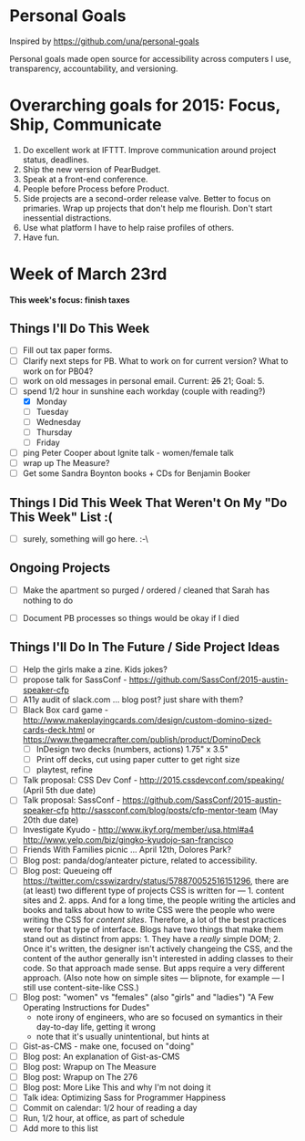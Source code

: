 # Personal Goals

Inspired by https://github.com/una/personal-goals

Personal goals made open source for accessibility across computers I use, transparency, accountability, and versioning.

# Overarching goals for 2015: Focus, Ship, Communicate

1. Do excellent work at IFTTT. Improve communication around project status, deadlines.
2. Ship the new version of PearBudget.
3. Speak at a front-end conference.
4. People before Process before Product.
5. Side projects are a second-order release valve. Better to focus on primaries. Wrap up projects that don't help me flourish. Don't start inessential distractions.
6. Use what platform I have to help raise profiles of others.
7. Have fun.


# Week of March 23rd

#### This week's focus: finish taxes

## Things I'll Do This Week

- [ ] Fill out tax paper forms.
- [ ] Clarify next steps for PB. What to work on for current version? What to work on for PB04?
- [ ] work on old messages in personal email. Current: ~~25~~ 21; Goal: 5.
- [ ] spend 1/2 hour in sunshine each workday (couple with reading?)
  - [X] Monday
  - [ ] Tuesday
  - [ ] Wednesday
  - [ ] Thursday
  - [ ] Friday
- [ ] ping Peter Cooper about Ignite talk - women/female talk
- [ ] wrap up The Measure?
- [ ] Get some Sandra Boynton books + CDs for Benjamin Booker

## Things I Did This Week That Weren't On My "Do This Week" List :(

- [ ] surely, something will go here. :-\

## Ongoing Projects

- [ ] Make the apartment so purged / ordered / cleaned that Sarah has nothing to do
- [ ] Document PB processes so things would be okay if I died



## Things I'll Do In The Future / Side Project Ideas

- [ ] Help the girls make a zine. Kids jokes?
- [ ] propose talk for SassConf - https://github.com/SassConf/2015-austin-speaker-cfp
- [ ] A11y audit of slack.com … blog post? just share with them?
- [ ] Black Box card game - http://www.makeplayingcards.com/design/custom-domino-sized-cards-deck.html or https://www.thegamecrafter.com/publish/product/DominoDeck
  - [ ] InDesign two decks (numbers, actions) 1.75" x 3.5"
  - [ ] Print off decks, cut using paper cutter to get right size
  - [ ] playtest, refine
- [ ] Talk proposal: CSS Dev Conf - http://2015.cssdevconf.com/speaking/ (April 5th due date)
- [ ] Talk proposal: SassConf - https://github.com/SassConf/2015-austin-speaker-cfp http://sassconf.com/blog/posts/cfp-mentor-team (May 20th due date)
- [ ] Investigate Kyudo - http://www.ikyf.org/member/usa.html#a4 http://www.yelp.com/biz/gingko-kyudojo-san-francisco
- [ ] Friends With Families picnic … April 12th, Dolores Park?
- [ ] Blog post: panda/dog/anteater picture, related to accessibility.
- [ ] Blog post: Queueing off https://twitter.com/csswizardry/status/578870052516151296, there are (at least) two different type of projects CSS is written for — 1. content sites and 2. apps. And for a long time, the people writing the articles and books and talks about how to write CSS were the people who were writing the CSS for _content sites_. Therefore, a lot of the best practices were for that type of interface. Blogs have two things that make them stand out as distinct from apps: 1. They have a _really_ simple DOM; 2. Once it's written, the designer isn't actively changeing the CSS, and the content of the author generally isn't interested in adding classes to their code. So that approach made sense. But apps require a very different approach. (Also note how on simple sites — blipnote, for example — I still use content-site-like CSS.)
- [ ] Blog post: "women" vs "females" (also "girls" and "ladies") "A Few Operating Instructions for Dudes"
  - note irony of engineers, who are so focused on symantics in their day-to-day life, getting it wrong
  - note that it's usually unintentional, but hints at 
- [ ] Gist-as-CMS - make one, focused on "doing"
- [ ] Blog post: An explanation of Gist-as-CMS
- [ ] Blog post: Wrapup on The Measure
- [ ] Blog post: Wrapup on The 276
- [ ] Blog post: More Like This and why I'm not doing it
- [ ] Talk idea: Optimizing Sass for Programmer Happiness
- [ ] Commit on calendar: 1/2 hour of reading a day
- [ ] Run, 1/2 hour, at office, as part of schedule
- [ ] Add more to this list
